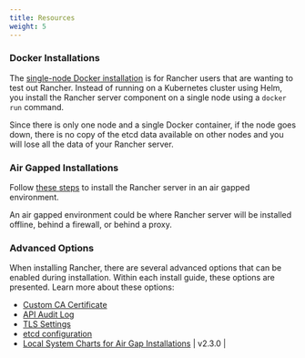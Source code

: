 ```yaml
---
title: Resources
weight: 5
---
```


### Docker Installations

The [single-node Docker installation](https://rancher.com/docs/rancher/v2.6/en/installation/other-installation-methods/single-node-docker) is for Rancher users that are wanting to test out Rancher. Instead of running on a Kubernetes cluster using Helm, you install the Rancher server component on a single node using a `docker run` command.

Since there is only one node and a single Docker container, if the node goes down, there is no copy of the etcd data available on other nodes and you will lose all the data of your Rancher server.

### Air Gapped Installations

Follow [these steps](https://rancher.com/docs/rancher/v2.6/en/installation/other-installation-methods/air-gap) to install the Rancher server in an air gapped environment.

An air gapped environment could be where Rancher server will be installed offline, behind a firewall, or behind a proxy.

### Advanced Options

When installing Rancher, there are several advanced options that can be enabled during installation. Within each install guide, these options are presented. Learn more about these options:

- [Custom CA Certificate](https://rancher.com/docs/rancher/v2.6/en/installation/resources/custom-ca-root-certificate/)
- [API Audit Log](https://rancher.com/docs/rancher/v2.6/en/installation/resources/advanced/api-audit-log/)
- [TLS Settings](https://rancher.com/docs/rancher/v2.6/en/installation/resources/tls-settings/)
- [etcd configuration](https://rancher.com/docs/rancher/v2.6/en/installation/resources/advanced/etcd/)
- [Local System Charts for Air Gap Installations](https://rancher.com/docs/rancher/v2.6/en/installation/resources/local-system-charts) | v2.3.0          |
